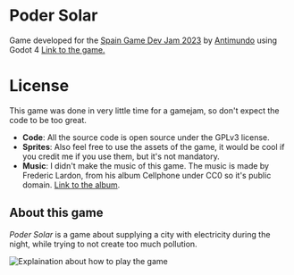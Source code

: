 # Poder Solar
Game developed for the [Spain Game Dev Jam 2023](https://itch.io/jam/indie-spain-jam-23/rate/2279655) by [Antimundo](https://antimundo.es/) using Godot 4 [Link to the game.](https://antimundo.itch.io/poder-solar)

# License
This game was done in very little time for a gamejam, so don't expect the code to be too great.

- __Code__: All the source code is open source under the GPLv3 license.
- __Sprites__: Also feel free to use the assets of the game, it would be cool if you credit me if you use them, but it's not mandatory.
- __Music__: I didn't make the music of this game. The music is made by Frederic Lardon, from his album Cellphone under CC0 so it's public domain. [Link to the album](https://loyaltyfreakmusic.com/music/cellphone/).

## About this game
_Poder Solar_ is a game about supplying a city with electricity during the night, while trying to not create too much pollution.

![Explaination about how to play the game](https://img.itch.zone/aW1nLzEzNTI0ODQwLmpwZw==/original/OPJMW3.jpg)
